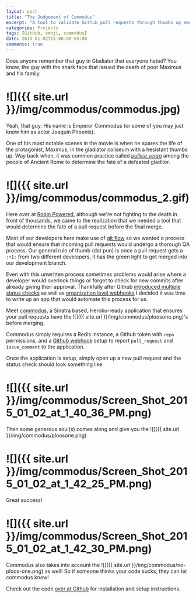 ```yaml
---
layout: post
title: "The Judgement of Commodus"
excerpt: "A tool to validate Github pull requests through thumbs up emojis."
categories: Projects
tags: [GitHub, emoji, commodus]
date: 2015-01-02T15:00:00-05:00
comments: true
---
```


Does anyone remember that guy in Gladiator that everyone hated? You know, the guy with the snark face that issued the death of poor Maximus and his family.

# ![]({{ site.url }}/img/commodus/commodus.jpg)

Yeah, that guy. His name is Emperor Commodus (or some of you may just know him as actor Joaquin Phoenix).

One of his most notable scenes in the movie is when he spares the life of the protagonist, Maximus, in the gladiator coliseum with a hesistant thumbs up. Way back when, it was common practice called [_pollice verso_](http://en.wikipedia.org/wiki/Pollice_verso) among the people of Ancient Rome to determine the fate of a defeated gladitor.


# ![]({{ site.url }}/img/commodus/commodus_2.gif)

Here over at [Robin Powered](https://robinpowered.com), although we're not fighting to the death in front of thousands, we came to the realization that we needed a tool that would determine the fate of a pull request before the final merge.

Most of our developers here make use of [git flow](https://github.com/nvie/gitflow) so we wanted a process that would ensure that incoming pull requests would undergo a thorough QA process. Our general rule of thumb (dat pun) is once a pull request gets a `:+1:` from two different developers, it has the green light to get merged into our development branch.

Even with this unwritten process sometimes problems would arise where a developer would overlook things or forget to check for new commits after already giving their approval. Thankfully after Github [introduced multiple status checks](https://github.com/blog/1935-see-results-from-all-pull-request-status-checks) as well as [organization level webhooks](https://github.com/blog/1933-introducing-organization-webhooks) I decided it was time to write up an app that would automate this process for us.

Meet [commodus](https://github.com/robinpowered/commodus), a Sinatra based, Heroku-ready application that ensures your pull requests have the ![]({{ site.url }}/img/commodus/ploosone.png)'s before merging.

Commodus simply requires a Redis instance, a Github token with `repo` permissions, and a [Github webhook](https://developer.github.com/webhooks/) setup to report `pull_request` and `issue_comment` to the application.

Once the application is setup, simply open up a new pull request and the status check should look something like:

# ![]({{ site.url }}/img/commodus/Screen_Shot_2015_01_02_at_1_40_36_PM.png)

Then some generous soul(s) comes along and give you the ![]({{ site.url }}/img/commodus/ploosone.png)

# ![]({{ site.url }}/img/commodus/Screen_Shot_2015_01_02_at_1_42_25_PM.png)

Great success!

# ![]({{ site.url }}/img/commodus/Screen_Shot_2015_01_02_at_1_42_30_PM.png)

Commodus also takes into account the ![]({{ site.url }}/img/commodus/no-ploos-one.png) as well! So if someone thinks your code sucks, they can let commodus know!

Check out the code [over at Github](https://github.com/robinpowered/commodus) for installation and setup instructions.